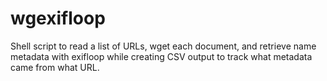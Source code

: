 # wgexifloop
Shell script to read a list of URLs, wget each document, and retrieve name metadata with exifloop while creating CSV output to track what metadata came from what URL.
